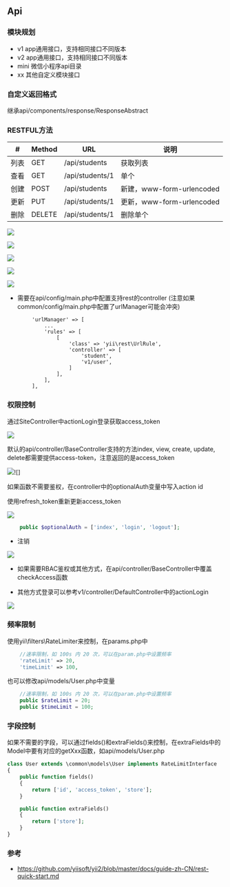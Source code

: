 Api
-------


### 模块规划

- v1 app通用接口，支持相同接口不同版本
- v2 app通用接口，支持相同接口不同版本
- mini 微信小程序api目录
- xx 其他自定义模块接口


### 自定义返回格式

继承api/components/response/ResponseAbstract


### RESTFUL方法
 
|  #   | Method  | URL  | 说明  |
|  ----  | ----  |  ---- |  ---- |
| 列表  | GET | /api/students | 获取列表 |
| 查看  | GET | /api/students/1 | 单个 |
| 创建  | POST | /api/students | 新建，www-form-urlencoded |
| 更新  | PUT | /api/students/1 | 更新，www-form-urlencoded |
| 删除  | DELETE | /api/students/1 | 删除单个 |


![](images/api-rest-index.png)

![](images/api-rest-view.png)

![](images/api-rest-post.png)

![](images/api-rest-put.png)

![](images/api-rest-delete.png)

- 需要在api/config/main.php中配置支持rest的controller (注意如果common/config/main.php中配置了urlManager可能会冲突)

```
        'urlManager' => [
            ...
            'rules' => [
                [
                    'class' => 'yii\rest\UrlRule',
                    'controller' => [
                        'student',
                        'v1/user',
                    ]
                ],
            ],
        ],
```

### 权限控制

通过SiteController中actionLogin登录获取access_token

![](images/api-login.png)

默认的api/controller/BaseController支持的方法index, view, create, update, delete都需要提供access-token，注意返回的是access_token

![](images/api-access-token.png)![]

如果函数不需要鉴权，在controller中的optionalAuth变量中写入action id

使用refresh_token重新更新access_token

![](images/api-refresh-token.png)


```php
    public $optionalAuth = ['index', 'login', 'logout'];
```

- 注销

![](images/api-logout.png)

- 如果需要RBAC鉴权或其他方式，在api/controller/BaseController中覆盖checkAccess函数

- 其他方式登录可以参考v1/controller/DefaultController中的actionLogin

![](images/api-login-email.png)

### 频率限制

使用yii\filters\RateLimiter来控制，在params.php中

```php
    //速率限制，如 100s 内 20 次，可以在param.php中设置频率
    'rateLimit' => 20,
    'timeLimit' => 100,
```

也可以修改api/models/User.php中变量

```php
    //速率限制，如 100s 内 20 次，可以在param.php中设置频率
    public $rateLimit = 20;
    public $timeLimit = 100;

```

### 字段控制

如果不需要的字段，可以通过fields()和extraFields()来控制，在extraFields中的Model中要有对应的getXxx函数，如api/models/User.php

```php
class User extends \common\models\User implements RateLimitInterface
{
    public function fields()
    {
        return ['id', 'access_token', 'store'];
    }

    public function extraFields()
    {
        return ['store'];
    }
}
```





### 参考

- https://github.com/yiisoft/yii2/blob/master/docs/guide-zh-CN/rest-quick-start.md
